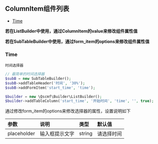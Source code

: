 ## ColumnItem组件列表
+ [Time](https://github.com/quansitech/qscmf-builder-date-picker/blob/master/ColumnItem.md#Time)


**若在ListBuilder中使用，通过ColumnItem的value来修改组件属性值**

**若在SubTableBuilder中使用，通过form_item的options来修改组件属性值**

### Time
```label
时间选择器
```

```php
// 最简单的时间选择器
$subB = new SubTableBuilder();
$subB->addTableHeader('时间', '30%');
$subB->addFormItem('start_time', 'time');

$builder = new \Qscmf\Builder\ListBuilder();
$builder->addTableColumn('start_time', '开始时间', 'time', '', true);
```

通过修改form_item的options来修改选择器的属性，设置说明如下

| 参数 | 说明 | 类型 | 默认值 |
|:---------- |:----------|:----------|:----------|
| placeholder | 输入框提示文字 | string | 请选择时间 |
